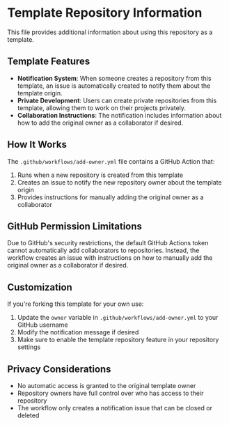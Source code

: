 # Template Repository Information

This file provides additional information about using this repository as a template.

## Template Features

- **Notification System**: When someone creates a repository from this template, an issue is automatically created to notify them about the template origin.
- **Private Development**: Users can create private repositories from this template, allowing them to work on their projects privately.
- **Collaboration Instructions**: The notification includes information about how to add the original owner as a collaborator if desired.

## How It Works

The `.github/workflows/add-owner.yml` file contains a GitHub Action that:

1. Runs when a new repository is created from this template
2. Creates an issue to notify the new repository owner about the template origin
3. Provides instructions for manually adding the original owner as a collaborator

## GitHub Permission Limitations

Due to GitHub's security restrictions, the default GitHub Actions token cannot automatically add collaborators to repositories. Instead, the workflow creates an issue with instructions on how to manually add the original owner as a collaborator if desired.

## Customization

If you're forking this template for your own use:

1. Update the `owner` variable in `.github/workflows/add-owner.yml` to your GitHub username
2. Modify the notification message if desired
3. Make sure to enable the template repository feature in your repository settings

## Privacy Considerations

- No automatic access is granted to the original template owner
- Repository owners have full control over who has access to their repository
- The workflow only creates a notification issue that can be closed or deleted 